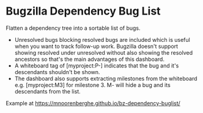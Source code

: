 Bugzilla Dependency Bug List
=====================

Flatten a dependency tree into a sortable list of bugs.

* Unresolved bugs blocking resolved bugs are included which is useful when you want to track follow-up work. Bugzilla doesn't support showing resolved under unresolved without also showing the resolved ancestors so that's the main advantages of this dashboard.
* A whiteboard tag of [myproject:P-] indicates that the bug and it's descendants shouldn't be shown.
* The dashboard also supports extracting milestones from the whiteboard e.g. [myproject:M3] for milestone 3. M- will hide a bug and its descendants from the list.

Example at https://mnoorenberghe.github.io/bz-dependency-buglist/
